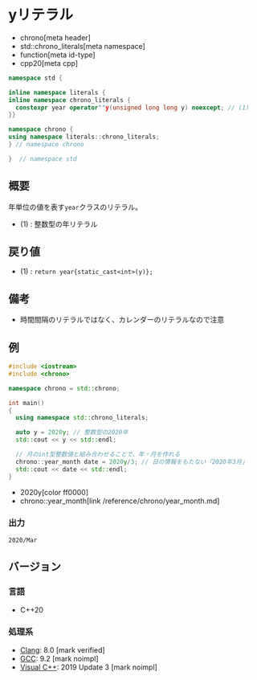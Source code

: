 # yリテラル
* chrono[meta header]
* std::chrono_literals[meta namespace]
* function[meta id-type]
* cpp20[meta cpp]

```cpp
namespace std {

inline namespace literals {
inline namespace chrono_literals {
  constexpr year operator""y(unsigned long long y) noexcept; // (1)
}}

namespace chrono {
using namespace literals::chrono_literals;
} // namespace chrono

}  // namespace std
```

## 概要
年単位の値を表す`year`クラスのリテラル。

- (1) : 整数型の年リテラル


## 戻り値
- (1) : `return year{static_cast<int>(y)};`


## 備考
- 時間間隔のリテラルではなく、カレンダーのリテラルなので注意


## 例
```cpp example
#include <iostream>
#include <chrono>

namespace chrono = std::chrono;

int main()
{
  using namespace std::chrono_literals;

  auto y = 2020y; // 整数型の2020年
  std::cout << y << std::endl;

  // 月のint型整数値と組み合わせることで、年・月を作れる
  chrono::year_month date = 2020y/3; // 日の情報をもたない「2020年3月」
  std::cout << date << std::endl;
}
```
* 2020y[color ff0000]
* chrono::year_month[link /reference/chrono/year_month.md]

### 出力
```
2020/Mar
```

## バージョン
### 言語
- C++20

### 処理系
- [Clang](/implementation.md#clang): 8.0 [mark verified]
- [GCC](/implementation.md#gcc): 9.2 [mark noimpl]
- [Visual C++](/implementation.md#visual_cpp): 2019 Update 3 [mark noimpl]

